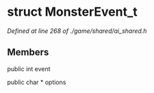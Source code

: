 # struct MonsterEvent_t

*Defined at line 268 of ./game/shared/ai_shared.h*

## Members

public int event

public char * options



